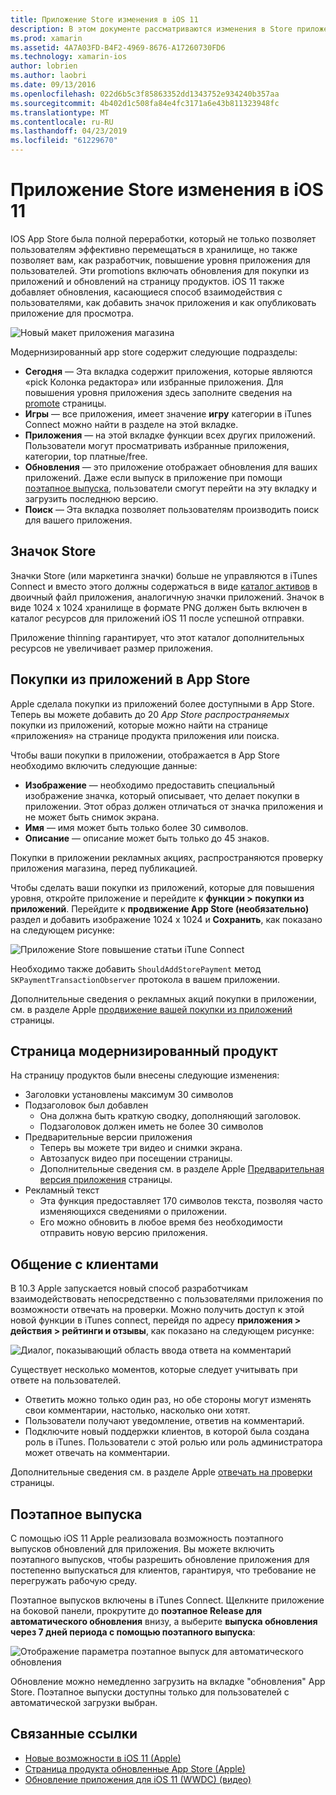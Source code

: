 ```yaml
---
title: Приложение Store изменения в iOS 11
description: В этом документе рассматриваются изменения в Store приложения в iOS 11. В нем описывается значок приложения магазина, повышенного уровня покупки из приложений, страница модернизированный продукт, общение с клиентами и поэтапного выпусков.
ms.prod: xamarin
ms.assetid: 4A7A03FD-B4F2-4969-8676-A17260730FD6
ms.technology: xamarin-ios
author: lobrien
ms.author: laobri
ms.date: 09/13/2016
ms.openlocfilehash: 022d6b5c3f85863352dd1343752e934240b357aa
ms.sourcegitcommit: 4b402d1c508fa84e4fc3171a6e43b811323948fc
ms.translationtype: MT
ms.contentlocale: ru-RU
ms.lasthandoff: 04/23/2019
ms.locfileid: "61229670"
---
```

# <a name="app-store-changes-in-ios-11"></a>Приложение Store изменения в iOS 11

IOS App Store была полной переработки, который не только позволяет пользователям эффективно перемещаться в хранилище, но также позволяет вам, как разработчик, повышение уровня приложения для пользователей. Эти promotions включать обновления для покупки из приложений и обновлений на страницу продуктов. iOS 11 также добавляет обновления, касающиеся способ взаимодействия с пользователями, как добавить значок приложения и как опубликовать приложение для просмотра.

![Новый макет приложения магазина](app-store-changes-images/image3.jpg)

Модернизированный app store содержит следующие подразделы:

- **Сегодня** — Эта вкладка содержит приложения, которые являются «pick Колонка редактора» или избранные приложения. Для повышения уровня приложения здесь заполните сведения на [promote](https://developer.apple.com//contact/app-store/promote/) страницы.
- **Игры** — все приложения, имеет значение **игру** категории в iTunes Connect можно найти в разделе на этой вкладке.
- **Приложения** — на этой вкладке функции всех других приложений. Пользователи могут просматривать избранные приложения, категории, top платные/free.
- **Обновления** — это приложение отображает обновления для ваших приложений. Даже если выпуск в приложение при помощи [поэтапное выпуска](#Phased_Release), пользователи смогут перейти на эту вкладку и загрузить последнюю версию.
- **Поиск** — Эта вкладка позволяет пользователям производить поиск для вашего приложения.

## <a name="store-icon"></a>Значок Store

Значки Store (или маркетинга значки) больше не управляются в iTunes Connect и вместо этого должны содержаться в виде [каталог активов](~/ios/app-fundamentals/images-icons/app-icons.md) в двоичный файл приложения, аналогичную значки приложений. Значок в виде 1024 x 1024 хранилище в формате PNG должен быть включен в каталог ресурсов для приложений iOS 11 после успешной отправки.

Приложение thinning гарантирует, что этот каталог дополнительных ресурсов не увеличивает размер приложения.


## <a name="in-app-purchases-promoted-in-the-app-store"></a>Покупки из приложений в App Store

Apple сделала покупки из приложений более доступными в App Store. Теперь вы можете добавить до 20 _App Store распространяемых_ покупки из приложений, которые можно найти на странице «приложения» на странице продукта приложения или поиска.

Чтобы ваши покупки в приложении, отображается в App Store необходимо включить следующие данные:

- **Изображение** — необходимо предоставить специальный изображение значка, который описывает, что делает покупки в приложении. Этот образ должен отличаться от значка приложения и не может быть снимок экрана.
- **Имя** — имя может быть только более 30 символов.
- **Описание** — описание может быть только до 45 знаков.

Покупки в приложении рекламных акциях, распространяются проверку приложения магазина, перед публикацией.

Чтобы сделать ваши покупки из приложений, которые для повышения уровня, откройте приложение и перейдите к **функции > покупки из приложений**. Перейдите к **продвижение App Store (необязательно)** раздел и добавить изображение 1024 x 1024 и **Сохранить**, как показано на следующем рисунке:

![Приложение Store повышение статьи iTune Connect](app-store-changes-images/image4.png)

Необходимо также добавить `ShouldAddStorePayment` метод `SKPaymentTransactionObserver` протокола в вашем приложении.

Дополнительные сведения о рекламных акций покупки в приложении, см. в разделе Apple [продвижение вашей покупки из приложений](https://developer.apple.com/app-store/promoting-in-app-purchases/) страницы.

## <a name="redesigned-product-page"></a>Страница модернизированный продукт

На страницу продуктов были внесены следующие изменения:

- Заголовки установлены максимум 30 символов
- Подзаголовок был добавлен
    - Она должна быть краткую сводку, дополняющий заголовок.
    - Подзаголовок должен иметь не более 30 символов
- Предварительные версии приложения
    - Теперь вы можете три видео и снимки экрана.
    - Автозапуск видео при посещении страницы.
    - Дополнительные сведения см. в разделе Apple [Предварительная версия приложения](https://developer.apple.com/app-store/app-previews/) страницы.
- Рекламный текст
    - Эта функция предоставляет 170 символов текста, позволяя часто изменяющихся сведениями о приложении.
    - Его можно обновить в любое время без необходимости отправить новую версию приложения.

## <a name="customer-communication"></a>Общение с клиентами

В 10.3 Apple запускается новый способ разработчикам взаимодействовать непосредственно с пользователями приложения по возможности отвечать на проверки. Можно получить доступ к этой новой функции в iTunes connect, перейдя по адресу **приложения > действия > рейтинги и отзывы**, как показано на следующем рисунке:

![Диалог, показывающий область ввода ответа на комментарий](app-store-changes-images/image5.png)

Существует несколько моментов, которые следует учитывать при ответе на пользователей.

- Ответить можно только один раз, но обе стороны могут изменять свои комментарии, настолько, насколько они хотят.
- Пользователи получают уведомление, ответив на комментарий.
- Подключите новый поддержки клиентов, в которой была создана роль в iTunes. Пользователи с этой ролью или роль администратора может отвечать на комментарии.

Дополнительные сведения см. в разделе Apple [отвечать на проверки](https://developer.apple.com/app-store/responding-to-reviews/) страницы.

<a name="Phased_Release"/>

## <a name="phased-release"></a>Поэтапное выпуска

С помощью iOS 11 Apple реализовала возможность поэтапного выпусков обновлений для приложения. Вы можете включить поэтапного выпусков, чтобы разрешить обновление приложения для постепенно выпускаться для клиентов, гарантируя, что требование не перегружать рабочую среду.

Поэтапное выпусков включены в iTunes Connect. Щелкните приложение на боковой панели, прокрутите до **поэтапное Release для автоматического обновления** внизу, а выберите **выпуска обновления через 7 дней периода с помощью поэтапного выпуска**:

![Отображение параметра поэтапное выпуск для автоматического обновления](app-store-changes-images/image6.png)

Обновление можно немедленно загрузить на вкладке "обновления" App Store. Поэтапное выпуски доступны только для пользователей с автоматической загрузки выбран.


## <a name="related-links"></a>Связанные ссылки

- [Новые возможности в iOS 11 (Apple)](https://developer.apple.com/ios/)
- [Страница продукта обновленные App Store (Apple)](https://developer.apple.com/app-store/product-page/)
- [Обновление приложения для iOS 11 (WWDC) (видео)](https://developer.apple.com/videos/play/wwdc2017/204/)
